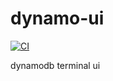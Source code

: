 # dynamo-ui

[![CI](https://github.com//dynamo-ui/workflows/CI/badge.svg)](https://github.com/shockerqt/dynamo-ui/actions)

dynamodb terminal ui
